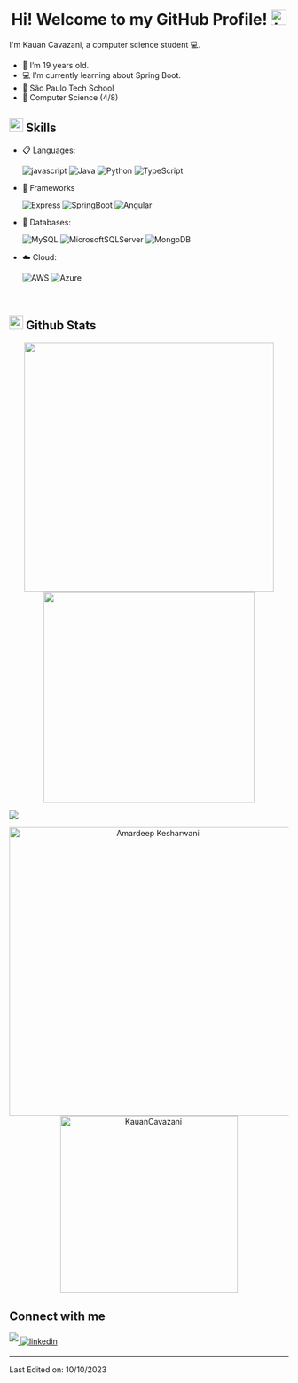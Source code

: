 <h1 align="center"> Hi! Welcome to my GitHub Profile! <img src="https://user-images.githubusercontent.com/1303154/88677602-1635ba80-d120-11ea-84d8-d263ba5fc3c0.gif" width="28px" alt="hi"></h1>

I'm Kauan Cavazani, a computer science student 💻.

- :seedling: I’m 19 years old.
- :computer: I’m currently learning about Spring Boot.
- :school: São Paulo Tech School
- :book: Computer Science (4/8)

## <img src="https://media2.giphy.com/media/QssGEmpkyEOhBCb7e1/giphy.gif?cid=ecf05e47a0n3gi1bfqntqmob8g9aid1oyj2wr3ds3mg700bl&rid=giphy.gif" width ="25"><b> Skills</b>

<p align="center">

- 📋 Languages:
    
    ![javascript](https://img.shields.io/badge/javascript%20-%23323330.svg?&style=for-the-badge&logo=javascript&logoColor=%23F7DF1E)
    ![Java](https://img.shields.io/badge/Java-ED8B00?style=for-the-badge&logo=java&logoColor=white)
    ![Python](https://img.shields.io/badge/Python-14354C?style=for-the-badge&logo=python&logoColor=white)
    ![TypeScript](https://img.shields.io/badge/typescript-%23007ACC.svg?style=for-the-badge&logo=typescript&logoColor=white)
   
- 🎨 Frameworks <br>

   ![Express](https://img.shields.io/badge/Express.js-000000?style=for-the-badge&logo=express&logoColor=white)
   ![SpringBoot](https://img.shields.io/badge/Spring-6DB33F?style=for-the-badge&logo=spring&logoColor=white)
   ![Angular](https://img.shields.io/badge/angular-%23DD0031.svg?style=for-the-badge&logo=angular&logoColor=white)
    
- 💾 Databases: <br>

    ![MySQL](https://img.shields.io/badge/MySQL-00000F?style=for-the-badge&logo=mysql&logoColor=white)
    ![MicrosoftSQLServer](https://img.shields.io/badge/Microsoft%20SQL%20Sever-CC2927?style=for-the-badge&logo=microsoft%20sql%20server&logoColor=white)
    ![MongoDB](https://img.shields.io/badge/MongoDB-%234ea94b.svg?style=for-the-badge&logo=mongodb&logoColor=white)

- ☁️ Cloud: <br>

   ![AWS](https://img.shields.io/badge/AWS-%23FF9900.svg?style=for-the-badge&logo=amazon-aws&logoColor=white)
   ![Azure](https://img.shields.io/badge/azure-%230072C6.svg?style=for-the-badge&logo=microsoftazure&logoColor=white)
    
</p>

<br> 

## <img src="https://media.giphy.com/media/iY8CRBdQXODJSCERIr/giphy.gif" width="25"> <b>Github Stats</b>


<p align="center">
<a href="https://github.com/KauanCavazani/">
  <img align="center" src="https://github-readme-stats.vercel.app/api?username=KauanCavazani&include_all_commits=true&count_private=true&show_icons=true&line_height=20&title_color=7A7ADB&icon_color=2234AE&text_color=D3D3D3&bg_color=0,000000,130F40" width="450"/>
</a>
 
<a href="https://github.com/KauanCavazani">
  <img align="center" src="https://github-readme-streak-stats.herokuapp.com/?user=KauanCavazani&theme=blueberry" width="380"/>
</a>
</p>

<img src="https://user-images.githubusercontent.com/73097560/115834477-dbab4500-a447-11eb-908a-139a6edaec5c.gif"></a>

<p align="center">
    <a href="https://github.com/KauanCavazani"><img src="https://github-profile-summary-cards.vercel.app/api/cards/profile-details?username=KauanCavazani&theme=tokyonight&hide_border=true"  width="520" alt="Amardeep Kesharwani"/></a>
<a href="https://github.com/KauanCavazani"><img src="https://github-readme-stats.vercel.app/api/top-langs?username=KauanCavazani&show_icons=true&locale=en&layout=compact&theme=tokyonight" width="320"  alt="KauanCavazani"/></a>
</p>

## Connect with me 
 <a href="#" target="_blank">
<img src="https://img.shields.io/badge/Gmail-D14836?style=for-the-badge&logo=gmail&logoColor=white"  style="margin-bottom: 5px;" />
</a>
<a href="https://www.linkedin.com/in/kauan-cavazani-brianez/" target="_blank">
<img src=https://img.shields.io/badge/linkedin-%2300acee.svg?color=405DE6&style=for-the-badge&logo=linkedin&logoColor=white alt=linkedin style="margin-bottom: 5px;" />
</a>

------

Last Edited on: 10/10/2023

